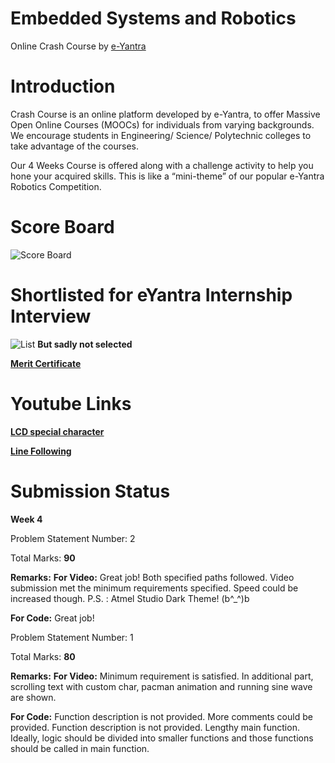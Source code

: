 # Embedded Systems and Robotics
Online Crash Course by [e-Yantra](http://mooc.e-yantra.org/)

# Introduction
Crash Course is an online platform developed by e-Yantra, to offer Massive Open Online Courses (MOOCs) for individuals from varying backgrounds. We encourage students in Engineering/ Science/ Polytechnic colleges to take advantage of the courses.

Our 4 Weeks Course is offered along with a challenge activity to help you hone your acquired skills. This is like a “mini-theme” of our popular e-Yantra Robotics Competition.

# Score Board
![Score Board](https://github.com/koteshkoti/e-Yantra_MOOC/blob/master/MOOC_resources/Score%20Board.png)


# Shortlisted for eYantra Internship Interview
![List](https://github.com/koteshkoti/e-Yantra_MOOC/blob/master/MOOC_resources/Shortlisted%20list%20stage1.png)
**But sadly not selected** 
  
[**Merit Certificate**](https://github.com/koteshkoti/Certificates/blob/master/Documents/e-Yantra%20Embedded%20Systems%20and%20Robotics.pdf)

# Youtube Links
[**LCD special character**](https://www.youtube.com/watch?v=B5XCF5c6mSU&feature=youtu.be)

[**Line Following**](https://www.youtube.com/watch?v=sdMJ580zUXo&feature=youtu.be)



# Submission Status

**Week 4**

Problem Statement Number: 2

Total Marks: **90**

**Remarks:**
**For Video:**
Great job! Both specified paths followed. Video submission met the minimum requirements specified. Speed could be increased though. P.S. : Atmel Studio Dark Theme! (b^_^)b

**For Code:**
Great job!


Problem Statement Number: 1


Total Marks: **80**

**Remarks:** 
**For Video:**
Minimum requirement is satisfied. In additional part, scrolling text with custom char, pacman animation and running sine wave are shown.

**For Code:**
Function description is not provided. More comments could be provided. Function description is not provided. Lengthy main function. Ideally, logic should be divided into smaller functions and those functions should be called in main function.
 
